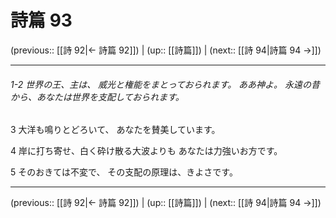 # 詩篇 93

(previous:: [[詩 92|← 詩篇 92]]) | (up:: [[詩篇]]) | (next:: [[詩 94|詩篇 94 →]])

***
###### 1-2 世界の王、主は、 威光と権能をまとっておられます。 ああ神よ。 永遠の昔から、あなたは世界を支配しておられます。 

3 大洋も鳴りとどろいて、 あなたを賛美しています。 

4 岸に打ち寄せ、白く砕け散る大波よりも あなたは力強いお方です。 

5 そのおきては不変で、 その支配の原理は、きよさです。

***

(previous:: [[詩 92|← 詩篇 92]]) | (up:: [[詩篇]]) | (next:: [[詩 94|詩篇 94 →]])
